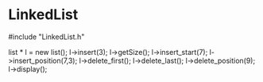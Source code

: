 # LinkedList

  #include "LinkedList.h"

  list * l = new list();
  l->insert(3);
  l->getSize();
  l->insert_start(7);
  l->insert_position(7,3);
  l->delete_first();
  l->delete_last();
  l->delete_position(9);
  l->display();
